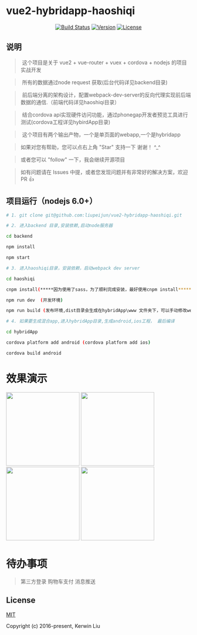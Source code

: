 # vue2-hybridapp-haoshiqi

<p align="center">
  <a href="https://circleci.com/gh/vuejs/vue/tree/dev"><img src="https://img.shields.io/circleci/project/vuejs/vue/dev.svg" alt="Build Status"></a>  
  <a href="https://www.npmjs.com/package/vue"><img src="https://img.shields.io/npm/v/vue.svg" alt="Version"></a>
  <a href="https://www.npmjs.com/package/vue"><img src="https://img.shields.io/npm/l/vue.svg" alt="License"></a>
  <br>
</p>

## 说明

>  这个项目是关于 vue2 + vue-router + vuex + cordova + nodejs 的项目实战开发

>  所有的数据通过node request 获取(后台代码详见backend目录)

>  前后端分离的架构设计，配置webpack-dev-server的反向代理实现前后端数据的通信.（前端代码详见haoshiqi目录）

>  结合cordova api实现硬件访问功能，通过phonegap开发者预览工具进行测试(cordova工程详见hybirdApp目录)

>  这个项目有两个输出产物，一个是单页面的webapp,一个是hybridapp

>  如果对您有帮助，您可以点右上角 "Star" 支持一下 谢谢！ ^_^

>  或者您可以 "follow" 一下，我会继续开源项目

>  如有问题请在 Issues 中提，或者您发现问题并有非常好的解决方案，欢迎 PR 👍



## 项目运行（nodejs 6.0+）
``` bash
# 1. git clone git@github.com:liupeijun/vue2-hybridapp-haoshiqi.git

# 2. 进入backend 目录,安装依赖,启动node服务器

cd backend

npm install

npm start

# 3. 进入haoshiqi目录，安装依赖，启动webpack dev server

cd haoshiqi 

cnpm install(*****因为使用了sass，为了顺利完成安装，最好使用cnpm install******************)

npm run dev  (开发环境)

npm run build (发布环境,dist目录会生成在hybridApp\www 文件夹下，可以手动修改webpack.config.js)

# 4. 如果要生成混合app,进入hybridApp目录,生成android,ios工程， 最后编译

cd hybridApp

cordova platform add android (cordova platform add ios)

cordova build android 

```

# 效果演示
<p>
  <img src="https://github.com/liupeijun/vue2-hybridapp-haoshiqi/blob/master/screenshot/1.png" width="200" float="left"/>
  <img src="https://github.com/liupeijun/vue2-hybridapp-haoshiqi/blob/master/screenshot/2.png" width="200" float="left"/>
  <img src="https://github.com/liupeijun/vue2-hybridapp-haoshiqi/blob/master/screenshot/3.png" width="200" float="left"/>
  <img src="https://github.com/liupeijun/vue2-hybridapp-haoshiqi/blob/master/screenshot/4.png" width="200" float="left"/>

</p>

# 待办事项

>  第三方登录
>  购物车支付
>  消息推送

## License

[MIT](http://opensource.org/licenses/MIT)

Copyright (c) 2016-present, Kerwin Liu
